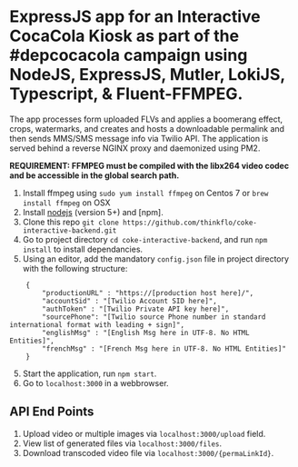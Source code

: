 # ExpressJS app for an Interactive CocaCola Kiosk as part of the #depcocacola campaign using NodeJS, ExpressJS, Mutler, LokiJS, Typescript, & Fluent-FFMPEG. 

The app processes form uploaded FLVs and applies a boomerang effect, crops, watermarks, and creates and hosts a downloadable permalink and then sends MMS/SMS message info via Twilio API. The application is served behind a reverse NGINX proxy and daemonized using PM2.  

**REQUIREMENT: FFMPEG must be compiled with the libx264 video codec and be accessible in the global search path.**



1. Install ffmpeg using `sudo yum install ffmpeg` on Centos 7 or `brew install ffmpeg` on OSX
2. Install [nodejs](https://nodejs.org/en/) (version 5+) and [npm].
3. Clone this repo `git clone https://github.com/thinkflo/coke-interactive-backend.git`
3. Go to project directory `cd coke-interactive-backend`, and run `npm install` to install dependancies.
4. Using an editor, add the mandatory `config.json` file in project directory with the following structure:
```
    {
        "productionURL" : "https://[production host here]/",
        "accountSid" : "[Twilio Account SID here]",
        "authToken" : "[Twilio Private API key here]",
        "sourcePhone": "[Twilio source Phone number in standard international format with leading + sign]",
        "englishMsg" : "[English Msg here in UTF-8. No HTML Entities]",
        "frenchMsg" : "[French Msg here in UTF-8. No HTML Entities]"
    }
```
5. Start the application, run `npm start`.
6. Go to `localhost:3000` in a webbrowser.

## API End Points

1. Upload video or multiple images via `localhost:3000/upload` field.
2. View list of generated files via `localhost:3000/files`.
3. Download transcoded video file via `localhost:3000/{permaLinkId}`.


